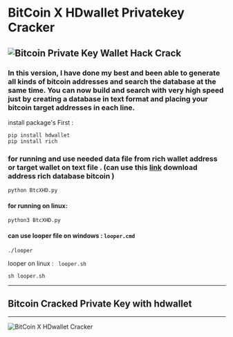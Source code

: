# BitCoin X HDwallet Privatekey Cracker
![Bitcoin Private Key Wallet Hack Crack](https://github.com/Pymmdrza/BiTCoinXHD_Cracker/raw/mainx/btcxhdcra.jpg 'Bitcoin Private Key Wallet Hack Crack')
---

### In this version, I have done my best and been able to generate all kinds of bitcoin addresses and search the database at the same time. You can now build and search with very high speed just by creating a database in text format and placing your bitcoin target addresses in each line.

install package's First :

```
pip install hdwallet
pip install rich

```
### for running and use needed data file from rich wallet address or target wallet on text file . (can use this [link](https://github.com/Pymmdrza/Rich-Address-Wallet) download address rich database bitcoin )

```
python BtcXHD.py

```
#### for running on linux:

```
python3 BtcXHD.py
```

#### can use looper file on windows : `looper.cmd`
```
./looper
```

looper on linux : ` looper.sh`
```
sh looper.sh
```


---
## Bitcoin Cracked Private Key with hdwallet 
---
![BitCoin X HDwallet Cracker](https://github.com/Pymmdrza/BiTCoinXHD_Cracker/raw/mainx/btcxhd.JPG 'BitCoin X HDwallet Cracker')
